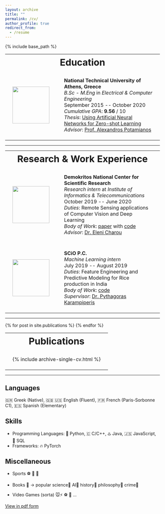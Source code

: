 ```yaml
---
layout: archive
title: ""
permalink: /cv/
author_profile: true
redirect_from:
  - /resume
---
```


<style>
  table{
    width: auto;
    border: none;
  }
  
  th {
    font-size: 30px;
  }
  
  td{
    padding: 1.5em;
  }
  
  td, th {
    border: none;
  }
  
  img {
    display: block;
    margin-left: auto;
    margin-right: auto;
    width: 120px;
    height: auto;
  }
</style>

{% include base_path %}

<table>
  <tr>
    <th colspan=2> Education </th>
  </tr>
  <tr>
    <td><a href="https://www.ece.ntua.gr/en" target="_blank"><img src="https://upload.wikimedia.org/wikipedia/el/6/6d/%CE%95%CE%B8%CE%BD%CE%B9%CE%BA%CF%8C_%CE%9C%CE%B5%CF%84%CF%83%CF%8C%CE%B2%CE%B5%CE%B9%CE%BF_%CE%A0%CE%BF%CE%BB%CF%85%CF%84%CE%B5%CF%87%CE%BD%CE%B5%CE%AF%CE%BF.svg"></a></td>
    <td><b>National Technical University of Athens, Greece</b>  <br/>
      <i>B.Sc - M.Eng</i> in <i>Electrical & Computer Engineering</i> <br/>
      September 2015 -- October 2020 <br/>
      <i>Cumulative GPA</i>: <b>9.56</b> / 10 <br/>
      <i>Thesis</i>: <a href="http://artemis.cslab.ece.ntua.gr:8080/jspui/bitstream/123456789/17793/1/el15133_ntua_undergrad_thesis.pdf" target="_blank"> Using Artificial Neural Networks for Zero-shot Learning </a> <br/>
      <i>Advisor</i>: <a href="https://slp.cs.ece.ntua.gr/potam/index.html" target="_blank">Prof. Alexandros Potamianos</a>
    </td>
  </tr>
</table>

<hr>

<table>
  <tr>
    <th colspan=2> Research & Work Experience </th>
  </tr>
  <tr>
    <td><a href="https://www.iit.demokritos.gr/" target="_blank"><img src="https://ambio.gr/wp-content/uploads/2018/05/Demokritos-logo-640x428.jpg"></a></td>
    <td><b>Demokritos National Center for Scientific Research</b> <br/>
      <i>Research intern</i> at <i>Institute of Informatics & Telecommunications</i> <br/>
      October 2019 -- June 2020 <br/>
      <i>Duties</i>: Remote Sensing applications of Computer Vision and Deep Learning <br/>
      <i>Body of Work</i>: <a href="" target="_blank">paper</a> with <a href="https://github.com/Panagiotou/ImageToDEM" target="_blank">code</a> <br/>
      <i>Advisor</i>: <a href="https://users.iit.demokritos.gr/~exarou/" target="_blank">Dr. Eleni Charou</a>
    </td>
  </tr>
  <tr>
    <td><a href="https://scio.systems/" target="_blank"><img src="https://media-exp1.licdn.com/dms/image/C4E0BAQF57OfJap8sAA/company-logo_200_200/0?e=2159024400&v=beta&t=3wJACTU4Ax1DrnTJTUNc2Nx56R1MhkSM8NIwXjiNODk"></a></td>
    <td><b>SCiO P.C.</b> <br/>
      <i>Machine Learning intern</i> <br/>
      July 2019 -- August 2019 <br/>
      <i>Duties</i>: Feature Engineering and Predictive Modeling for Rice production in India <br/>
      <i>Body of Work</i>: <a href="https://github.com/SCiO-systems/india-rice-production-igc" target="_blank">code</a> <br/>
      <i>Supervisor</i>: <a href="https://scio.systems/pythagoras/" target="_blank">Dr. Pythagoras Karampiperis</a>
    </td>
  </tr>
</table>

<hr>

<table>
  <tr><th> Publications </th></tr>
   {% for post in site.publications %}
    <tr><td>{% include archive-single-cv.html %}</td></tr>
  {% endfor %}
</table>

<hr>

Languages
------
🇬🇷 Greek (Native), 🇬🇧 🇺🇸 English (Fluent), 🇫🇷 French (Paris-Sorbonne C1), 🇪🇸 Spanish (Elementary)

Skills
------
* Programming Languages: 🐍 Python, 🇨 C/C++, ♨️ Java, 🇯🇸 JavaScript, 🐬 SQL
* Frameworks: 🔥 PyTorch

Miscellaneous
-----
* Sports  ⚽ 🏀 👟

* Books 📖 -> popular science🥼  AI🤖  history📜  philosophy💭  crime🔫

* Video Games (sorta)  🐭⚡ ⚽ 🏀 ...


[View in pdf form](https://gchochla.github.io/files/resume.pdf)

